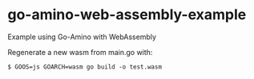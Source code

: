 # go-amino-web-assembly-example
Example using Go-Amino with WebAssembly

Regenerate a new wasm from main.go with:
```
$ GOOS=js GOARCH=wasm go build -o test.wasm
```
